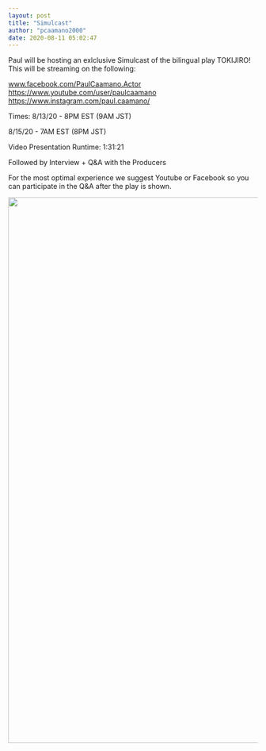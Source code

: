 ```yaml
---
layout: post
title: "Simulcast"
author: "pcaamano2000"
date: 2020-08-11 05:02:47
---
```

Paul will be hosting an exlclusive Simulcast of the bilingual play TOKIJIRO!
This will be streaming on the following:

www.facebook.com/PaulCaamano.Actor
https://www.youtube.com/user/paulcaamano
https://www.instagram.com/paul.caamano/

Times:
8/13/20 - 8PM EST (9AM JST)

8/15/20 - 7AM EST (8PM JST)

Video Presentation Runtime: 1:31:21

Followed by Interview + Q&A with the Producers




For the most optimal experience we suggest Youtube or Facebook so you can participate in the Q&A after the play is shown.


                                                              
<img width="750" height="1100" src="{{ site.baseurl }}/img/toki (1).jpg">
